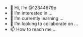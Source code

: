 - 👋 Hi, I’m @12344679p
- 👀 I’m interested in ...
- 🌱 I’m currently learning ...
- 💞️ I’m looking to collaborate on ...
- 📫 How to reach me ...

<!---
12344679p/12344679p is a ✨ special ✨ repository because its `README.md` (this file) appears on your GitHub profile.
You can click the Preview link to take a look at your changes.
--->
